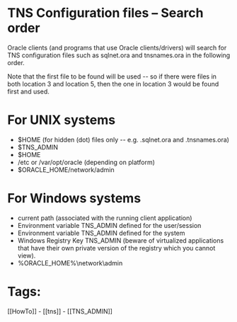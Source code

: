 
# TNS Configuration files – Search order

Oracle clients (and programs that use Oracle clients/drivers) will search for TNS configuration files such as sqlnet.ora and tnsnames.ora in the following order.

Note that the first file to be found will be used -- so if there were files in both location 3 and location 5, then the one in location 3 would be found first and used.

# For UNIX systems

- $HOME (for hidden (dot) files only -- e.g. .sqlnet.ora and .tnsnames.ora)
- $TNS_ADMIN
- $HOME
- /etc or /var/opt/oracle (depending on platform)
- $ORACLE_HOME/network/admin


# For Windows systems

- current path (associated with the running client application)
- Environment variable TNS_ADMIN defined for the user/session
- Environment variable TNS_ADMIN defined for the system
- Windows Registry Key TNS_ADMIN (beware of virtualized applications that have their own private version of the registry which you cannot view).
- %ORACLE_HOME%\network\admin

# Tags:

[[HowTo]] - [[tns]] - [[TNS_ADMIN]]

